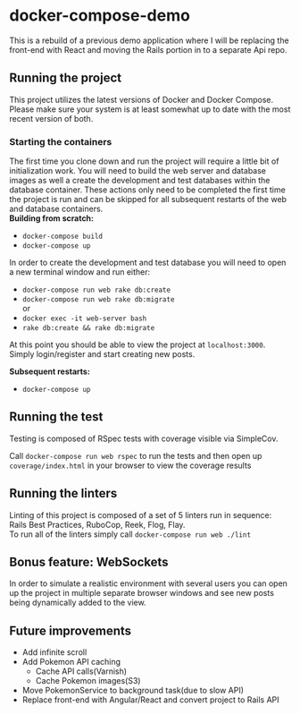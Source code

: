 # docker-compose-demo
This is a rebuild of a previous demo application where I will be replacing the front-end with React and moving the Rails portion in to a separate Api repo.

## Running the project
This project utilizes the latest versions of Docker and Docker Compose. Please make sure your system is at least somewhat up to date with the most recent version of both.

### Starting the containers
The first time you clone down and run the project will require a little bit of initialization work. You will need to build the web server and database images as well a create the development and test databases within the database container. These actions only need to be completed the first time the project is run and can be skipped for all subsequent restarts of the web and database containers.  
**Building from scratch:**
- `docker-compose build`
- `docker-compose up`

In order to create the development and test database you will need to open a new terminal window and run either:  

- `docker-compose run web rake db:create`  
- `docker-compose run web rake db:migrate`  
or  
- `docker exec -it web-server bash`
- `rake db:create && rake db:migrate`

At this point you should be able to view the project at `localhost:3000`. Simply login/register and start creating new posts.

**Subsequent restarts:**
- `docker-compose up`

## Running the test
Testing is composed of RSpec tests with coverage visible via SimpleCov.  

Call `docker-compose run web rspec` to run the tests and then open up `coverage/index.html` in your browser to view the coverage results

## Running the linters
Linting of this project is composed of a set of 5 linters run in sequence: Rails Best Practices, RuboCop, Reek, Flog, Flay.  
To run all of the linters simply call `docker-compose run web ./lint`

## Bonus feature: WebSockets
In order to simulate a realistic environment with several users you can open up the project in multiple separate browser windows and see new posts being dynamically added to the view.

## Future improvements
- Add infinite scroll
- Add Pokemon API caching
  - Cache API calls(Varnish)
  - Cache Pokemon images(S3)
- Move PokemonService to background task(due to slow API)
- Replace front-end with Angular/React and convert project to Rails API
